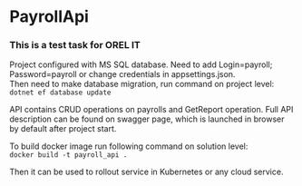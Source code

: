 # PayrollApi
### This is a test task for OREL IT

Project configured with MS SQL database. Need to add Login=payroll; Password=payroll or change credentials in appsettings.json.\
Then need to make database migration, run command on project level:\
`dotnet ef database update`

API contains CRUD operations on payrolls and GetReport operation.
Full API description can be found on swagger page, which is launched in browser by default after project start.

To build docker image run following command on solution level:\
`docker build -t payroll_api .`

Then it can be used to rollout service in Kubernetes or any cloud service.